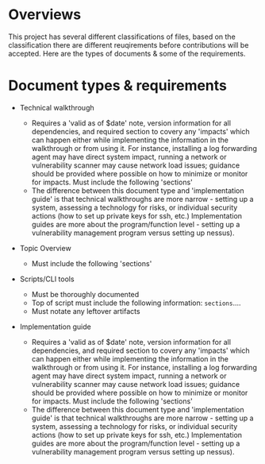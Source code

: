 # Overviews

This project has several different classifications of files, based on the classification there are different reuqirements before contributions will be accepted. Here are the types of documents & some of the requirements.

# Document types & requirements

* Technical walkthrough
  * Requires a 'valid as of $date' note, version information for all dependencies, and required section to covery any 'impacts' which can happen either while implementing the information in the walkthrough or from using it. For instance, installing a log forwarding agent may have direct system impact, running a network or vulnerability scanner may cause network load issues; guidance should be provided where possible on how to minimize or monitor for impacts. Must include the following 'sections'
  * The difference between this document type and 'implementation guide' is that technical walkthroughs are more narrow - setting up a system, assessing a technology for risks, or individual security actions (how to set up private keys for ssh, etc.) Implementation guides are more about the program/function level - setting up a vulnerability management program versus setting up nessus).

* Topic Overview
  * Must include the following 'sections'
  
* Scripts/CLI tools
  * Must be thoroughly documented
  * Top of script must include the following information: `sections`....
  * Must notate any leftover artifacts

* Implementation guide
  * Requires a 'valid as of $date' note, version information for all dependencies, and required section to covery any 'impacts' which can happen either while implementing the information in the walkthrough or from using it. For instance, installing a log forwarding agent may have direct system impact, running a network or vulnerability scanner may cause network load issues; guidance should be provided where possible on how to minimize or monitor for impacts. Must include the following 'sections'
  * The difference between this document type and 'implementation guide' is that technical walkthroughs are more narrow - setting up a system, assessing a technology for risks, or individual security actions (how to set up private keys for ssh, etc.) Implementation guides are more about the program/function level - setting up a vulnerability management program versus setting up nessus).
